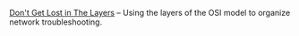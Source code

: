 [Don't Get Lost in The Layers](http://www.flukenetworks.com/content/don-t-get-lost-layers-video) – Using the layers of the OSI model to organize network troubleshooting.
